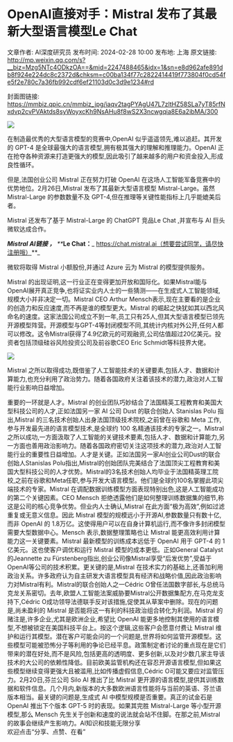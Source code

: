 # OpenAI直接对手：Mistral 发布了其最新大型语言模型Le Chat

文章作者: AI深度研究员
发布时间: 2024-02-28 10:00
发布地: 上海
原文链接: http://mp.weixin.qq.com/s?__biz=Mzg5NTc4ODkzOA==&mid=2247488465&idx=1&sn=e8d962afe891db8f924e224dc8c2372d&chksm=c00ba134f77c2822414419f773804f0cd54fe5f2e780c7a36fb992cdf6ef21103d0c3d9e1234#rd

封面图链接: https://mmbiz.qpic.cn/mmbiz_jpg/iaqv2tagPYAgU47L7zltHZ58SLa7yT85rfNxdvp2cvPVAktds8syWoyxcKh9NsAHu8f8wS2X3ncwgqia8E6a2ibMA/300

![](https://mmbiz.qpic.cn/mmbiz_jpg/iaqv2tagPYAgU47L7zltHZ58SLa7yT85rNSicMPXh0EmIz5RvLJFY7nOt5WRF0P2mfBFlFBJtqMJaAqTfNTqzfQg/640?wx_fmt=jpeg&from=appmsg)

在制造最优秀的大型语言模型的竞赛中,OpenAI 似乎遥遥领先,难以追赶。其开发的 GPT-4
是全球最强大的语言模型,拥有极其强大的理解和推理能力。OpenAI 正在抢夺各种资源来打造更强大的模型,因此吸引了越来越多的用户和资金投入,形成良性循环。

但是,法国创业公司 Mistral 正在努力打破 OpenAI 在这场人工智能军备竞赛中的优势地位。2月26日,Mistral 发布了其最新大型语言模型
Mistral-Large。虽然 Mistral-Large 的参数数量不及 GPT-4,但在推理等关键性能指标上几乎能媲美后者。

Mistral 还发布了基于 Mistral-Large 的 ChatGPT 竞品Le Chat ,并宣布与 AI 巨头微软达成合作。

 _**Mistral AI链接 ，**_ _**_**Le Chat：**_
https://chat.mistral.ai（想要尝试同学，请尽快注册哦）**_

微软将取得 Mistral 小额股份,并通过 Azure 云为 Mistral 的模型提供服务。

Mistral
的出现证明,这一行业正在变得更加开放和国际化。如果Mistral能与OpenAI展开真正竞争,也将证实业内人士的一些猜测——在生成式人工智能领域,规模大小并非决定一切。Mistral
CEO Arthur Mensch表示,现在主要看的是企业的创造力和反应速度,而不再是谁的模型更大。Mistral
的崛起之快犹如其以西北风命名的速度。这家法国公司成立不到一年,员工只有25人,但其大型语言模型已领先开源模型阵营。开源模型与GPT-4等封闭模型不同,其统计内核对外公开,任何人都可以修改。这令Mistral获得了4.9亿欧元的可观融资,公司估值超过20亿美元。投资者包括顶级硅谷风险投资公司及前谷歌CEO
Eric Schmidt等科技界大佬。

![](https://mmbiz.qpic.cn/mmbiz_jpg/iaqv2tagPYAgU47L7zltHZ58SLa7yT85rCViaSEmGHrw5t4yFWWvCQibu7VDup8rYkXFbX1mQ5HJN8oopfkNQDWbQ/640?wx_fmt=jpeg&from=appmsg)

Mistral
之所以取得成功,既借鉴了人工智能技术的关键要素,包括人才、数据和计算能力,也充分利用了政治势力。随着各国政府关注着该技术的潜力,政治对人工智能行业影响日益增加。  

重要的一环就是人才。Mistral 的创业团队巧妙结合了法国精英工程教育和美国大型科技公司的人才,正如法国另一家 AI 公司 Dust 的联合创始人
Stanislas Polu 指出,Mistral 的三名技术创始人出身法国顶级技术院校,之前曾在谷歌和 Meta
工作,参与开发最先进的语言模型技术,是全球约 100
名精通该技术的专家之一。Mistral之所以成功,一方面汲取了人工智能的关键技术要素,包括人才、数据和计算能力,另一方面也善用政治影响力。随着各国政府密切关注这项技术的潜力,政治对人工智能行业的重要性日益增加。人才是关键。正如法国另一家AI创业公司Dust的联合创始人Stanislas
Polu指出,Mistral的创始团队完美结合了法国顶尖工程教育和美国大型科技公司的人才优势。Mistral的3名技术创始人均毕业于法国精英理工院校,之前在谷歌和Meta任职,参与开发大语言模型。他们是全球约100名掌握此项尖端技术的专家。Mistral
在调配数据训练模型方面表现特别出色,这是人工智能成功的第二个关键因素。CEO Mensch
拒绝透露他们是如何整理训练数据集的细节,称这是公司的核心竞争优势。但业内人士确认,Mistral 在此方面“极为高效”,例如过滤重复或无意义信息。因此
Mistral 模型的规模远小于开源AI,参数数量只有数十亿,而非 OpenAI 的
1.8万亿。这使得用户可以在自身计算机运行,而不像许多封闭模型需要大型数据中心。Mensch 表示,数据整理策略也让 Mistral
能更高效利用计算能力这一关键要素。Mistral 最新模型的训练成本远低于 OpenAI 用于 GPT-4 的 1 亿美元。这也使客户调优和运行
Mistral 模型的成本更低。正如General Catalyst的Jeannette zu
Fürstenberg指出,创业公司像Mistral享受“后发优势”,受益于OpenAI等公司的技术积累。更关键的是,Mistral
在技术实力的基础上,还善加利用政治关系。许多政府认为自主研发大语言模型具有经济和战略价值,因此政治影响力对Mistral有利。Mistral的联合创始人之一Cédric
O曾任法国数字部长,与总统马克龙关系密切。去年,欧盟人工智能法案威胁要Mistral公开数据集配方,在马克龙支持下,Cédric
O成功领导法德联手反对该措施,促使其从草案中删除。现在的问题是,尚未盈利的 Mistral 是否能将这一有利的科技政治组合转化为利润。Mistral
的赌注是,许多企业,尤其是欧洲企业,希望比 OpenAI 能更多地控制其使用的语言模型,不想被锁定在美国科技平台上。按这个逻辑,这些客户会愿意付费让
Mistral
维护和运行其模型。潜在客户可能会问的一个问题是,世界将如何监管开源模型。这些模型可能被恐怖分子等利用的争论已经平息。政策制定者讨论的重点现在是它们带来的潜在好处,而不是风险,包括更高的透明度、更多创新,以及对少数几家主导该技术的大公司的依赖性降低。目前欧美监管机构还在容忍开源语言模型,但如果这些模型继续变得更强大且被滥用,比如传播虚假信息,Cédric
O可能又要应对监管压力。2月20日,芬兰公司 Silo AI 推出了比 Mistral
更开源的语言模型,提供其训练数据和软件信息。几个月内,新版本的大多数欧洲语言性能将与当前的英语、芬兰语版本相当。最关键的问题是,生成式 AI
中模型规模是否重要。真正的试金石是 OpenAI 推出下个版本 GPT-5 时的表现。如果其完胜 Mistral-Large 等小型开源模型,那么
Mensch 先生关于创新和速度的说法就会站不住脚。在那之前,Mistral 的故事会继续产生影响力。AI知识和技能无限分享  
欢迎点击“分享、点赞、在看”

